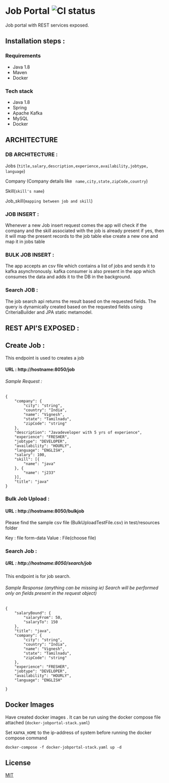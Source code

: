 # Job Portal ![CI status](https://img.shields.io/badge/build-passing-brightgreen.svg)

Job portal with REST services exposed.

## Installation steps :

### Requirements
* Java 1.8
* Maven
* Docker

### Tech stack
* Java 1.8
* Spring
* Apache Kafka
* MySQL
* Docker

## ARCHITECTURE

### DB ARCHITECTURE :

Jobs (```title,salary,description,experience,availability,jobtype, language```)

Company (Company details like ``` name,city,state,zipCode,country```)

Skill(```skill's name```)

Job_skill(```mapping between job and skill```)

### JOB INSERT :

Whenever a new Job insert request comes the app will check if the company and the skill associated with the job is already present if yes, then it will map the present records to the job table else create a new one and map it in jobs table

### BULK JOB INSERT :

The app accepts an csv file which contains a list of jobs and sends it to kafka asynchronously. kafka consumer is also present in the app which consumes the data and adds it to the DB in the background.

### Search JOB :

The job search api returns the result based on the requested fields. The query is dynamically created based on the requested fields using CriteriaBuilder and JPA static metamodel.

## REST API'S EXPOSED :

## Create Job :

This endpoint is used to creates a job

#### URL : http://hostname:8050/job

###### Sample Request :

```
{
	"company": {
		"city": "string",
		"country": "India",
		"name": "Vignesh",
		"state": "Tamilnadu",
		"zipCode": "string"
	},
	"description": "Javadeveloper with 5 yrs of experience",
	"experience": "FRESHER",
	"jobtype": "DEVELOPER",
	"availability": "HOURLY",
	"language": "ENGLISH",
	"salary": 100,
	"skill": [{
		"name": "java"
	}, {
		"name": "j233"
	}],
	"title": "java"
}
```

### Bulk Job Upload :

#### URL : http://hostname:8050/bulkjob

Please find the sample csv file (BulkUploadTestFile.csv) in test/resources folder

Key : file form-data
Value : File(choose file)


### Search Job :

##### URL : http://hostname:8050/search/job


This endpoint is for job search.

###### Sample Response (anything can be missing ie) Search will be performed only on fields present in the request object)


```
{
	"salaryBound": {
		"salaryFrom": 50,
		"salaryTo": 150
	},
	"title": "java",
	"company": {
		"city": "string",
		"country": "India",
		"name": "Vignesh",
		"state": "Tamilnadu",
		"zipCode": "string"
	},
	"experience": "FRESHER",
	"jobtype": "DEVELOPER",
	"availability": "HOURLY",
	"language": "ENGLISH"

}
```
## Docker Images

Have created docker images . It can be run using the docker compose file attached (```docker-jobportal-stack.yaml```)

Set ```KAFKA_HOME``` to the ip-address of system before running the docker compose command

```
docker-compose -f docker-jobportal-stack.yaml up -d
```



## License
[MIT](https://choosealicense.com/licenses/mit/)
